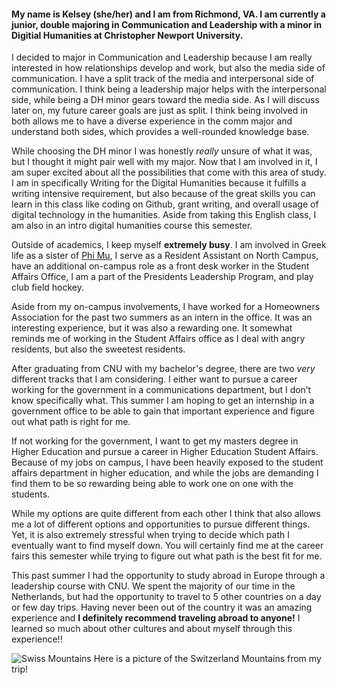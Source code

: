 
#### My name is Kelsey (she/her) and I am from Richmond, VA. I am currently a junior, double majoring in Communication and Leadership with a minor in Digitial Humanities at Christopher Newport University.

I decided to major in Communication and Leadership because I am really interested in how relationships develop and work, but also the media side of communication. I have a split track of the media and interpersonal side of communication. I think being a leadership major helps with the interpersonal side, while being a DH minor gears toward the media side. As I will discuss later on, my future career goals are just as split. I think being involved in both allows me to have a diverse experience in the comm major and understand both sides, which provides a well-rounded knowledge base.

While choosing the DH minor I was honestly _really_ unsure of what it was, but I thought it might pair well with my major. Now that I am involved in it, I am super excited about all the possibilities that come with this area of study. I am in specifically Writing for the Digital Humanities because it fulfills a writing intensive requirement, but also because of the great skills you can learn in this class like coding on Github, grant writing, and overall usage of digital technology in the humanities. Aside from taking this English class, I am also in an intro digital humanities course this semester.

Outside of academics, I keep myself **extremely busy**. I am involved in Greek life as a sister of [Phi Mu](https://phimu.org/), I serve as a Resident Assistant on North Campus, have an additional on-campus role as a front desk worker in the Student Affairs Office, I am a part of the Presidents Leadership Program, and play club field hockey.

Aside from my on-campus involvements, I have worked for a Homeowners Association for the past two summers as an intern in the office. It was an interesting experience, but it was also a rewarding one. It somewhat reminds me of working in the Student Affairs office as I deal with angry residents, but also the sweetest residents.

After graduating from CNU with my bachelor's degree, there are two _very_ different tracks that I am considering. I either want to pursue a career working for the government in a communications department, but I don’t know specifically what. This summer I am hoping to get an internship in a government office to be able to gain that important experience and figure out what path is right for me. 

If not working for the government, I want to get my masters degree in Higher Education and pursue a career in Higher Education Student Affairs. Because of my jobs on campus, I have been heavily exposed to the student affairs department in higher education, and while the jobs are demanding I find them to be so rewarding being able to work one on one with the students. 

While my options are quite different from each other I think that also allows me a lot of different options and opportunities to pursue different things. Yet, it is also extremely stressful when trying to decide which path I eventually want to find myself down. You will certainly find me at the career fairs this semester while trying to figure out what path is the best fit for me.

This past summer I had the opportunity to study abroad in Europe through a leadership course with CNU.  We spent the majority of our time in the Netherlands, but had the opportunity to travel to 5 other countries on a day or few day trips. Having never been out of the country it was an amazing experience and **I definitely recommend traveling abroad to anyone!** I learned so much about other cultures and about myself through this experience!! 


![Swiss Mountains](https://kelseyhark.github.io/kelseyharkcnu/images/IMG_7235.jpeg)
Here is a picture of the Switzerland Mountains from my trip!
